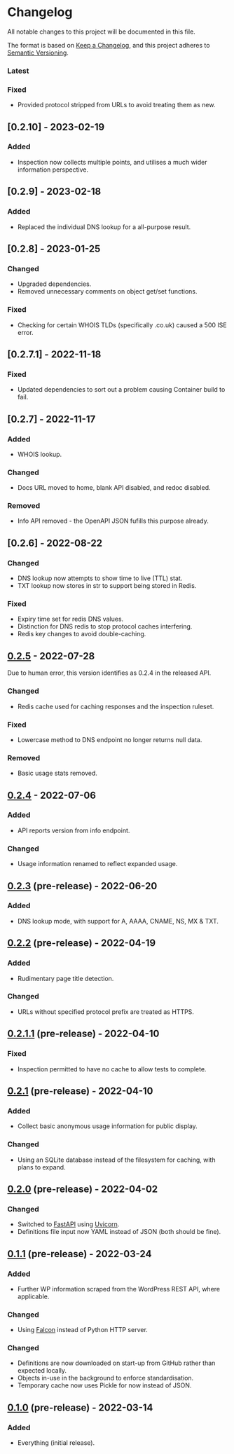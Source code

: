 # Changelog
All notable changes to this project will be documented in this file.

The format is based on [Keep a Changelog](https://keepachangelog.com/en/1.0.0/),
and this project adheres to [Semantic Versioning](https://semver.org/spec/v2.0.0.html).

### Latest
### Fixed
- Provided protocol stripped from URLs to avoid treating them as new.

## [0.2.10] - 2023-02-19
### Added
- Inspection now collects multiple points, and utilises a much wider information perspective.

## [0.2.9] - 2023-02-18
### Added
- Replaced the individual DNS lookup for a all-purpose result.

## [0.2.8] - 2023-01-25
### Changed
- Upgraded dependencies.
- Removed unnecessary comments on object get/set functions.

### Fixed
- Checking for certain WHOIS TLDs (specifically .co.uk) caused a 500 ISE error.

## [0.2.7.1] - 2022-11-18
### Fixed
- Updated dependencies to sort out a problem causing Container build to fail.

## [0.2.7] - 2022-11-17
### Added
- WHOIS lookup.

### Changed
- Docs URL moved to home, blank API disabled, and redoc disabled.

### Removed
- Info API removed - the OpenAPI JSON fufills this purpose already.

## [0.2.6] - 2022-08-22
### Changed
- DNS lookup now attempts to show time to live (TTL) stat.
- TXT lookup now stores in str to support being stored in Redis.

### Fixed
- Expiry time set for redis DNS values.
- Distinction for DNS redis to stop protocol caches interfering.
- Redis key changes to avoid double-caching.

## [0.2.5] - 2022-07-28
Due to human error, this version identifies as 0.2.4 in the released API.

### Changed
- Redis cache used for caching responses and the inspection ruleset.

### Fixed
- Lowercase method to DNS endpoint no longer returns null data.

### Removed
- Basic usage stats removed.

## [0.2.4] - 2022-07-06
### Added
- API reports version from info endpoint.

### Changed
- Usage information renamed to reflect expanded usage.

## [0.2.3] (pre-release) - 2022-06-20
### Added
- DNS lookup mode, with support for A, AAAA, CNAME, NS, MX & TXT.

## [0.2.2] (pre-release) - 2022-04-19
### Added
- Rudimentary page title detection.

### Changed
- URLs without specified protocol prefix are treated as HTTPS.

## [0.2.1.1] (pre-release) - 2022-04-10
### Fixed
- Inspection permitted to have no cache to allow tests to complete.

## [0.2.1] (pre-release) - 2022-04-10
### Added
- Collect basic anonymous usage information for public display.

### Changed
- Using an SQLite database instead of the filesystem for caching, with plans to expand.

## [0.2.0] (pre-release) - 2022-04-02
### Changed
- Switched to [FastAPI](https://fastapi.tiangolo.com/) using [Uvicorn](https://www.uvicorn.org/).
- Definitions file input now YAML instead of JSON (both should be fine).

## [0.1.1] (pre-release) - 2022-03-24
### Added
- Further WP information scraped from the WordPress REST API, where applicable.

### Changed
- Using [Falcon](https://falconframework.org/) instead of Python HTTP server.

### Changed
- Definitions are now downloaded on start-up from GitHub rather than expected locally.
- Objects in-use in the background to enforce standardisation.
- Temporary cache now uses Pickle for now instead of JSON.

## [0.1.0] (pre-release) - 2022-03-14
### Added
- Everything (initial release).

[0.2.5]:   https://github.com/soup-bowl/api.whatsth.is/releases/tag/0.2.5
[0.2.4]:   https://github.com/soup-bowl/api.whatsth.is/releases/tag/0.2.4
[0.2.3]:   https://github.com/soup-bowl/api.whatsth.is/releases/tag/0.2.3
[0.2.2]:   https://github.com/soup-bowl/api.whatsth.is/releases/tag/0.2.2
[0.2.1.1]: https://github.com/soup-bowl/api.whatsth.is/releases/tag/0.2.1.1
[0.2.1]:   https://github.com/soup-bowl/api.whatsth.is/releases/tag/0.2.1
[0.2.0]:   https://github.com/soup-bowl/api.whatsth.is/releases/tag/0.2.0
[0.1.1]:   https://github.com/soup-bowl/api.whatsth.is/releases/tag/0.1.1
[0.1.0]:   https://github.com/soup-bowl/api.whatsth.is/releases/tag/0.1.0
